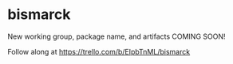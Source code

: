 # bismarck
New working group, package name, and artifacts COMING SOON!

Follow along at https://trello.com/b/EIpbTnML/bismarck
